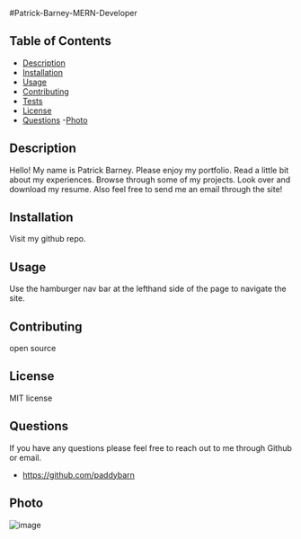 #Patrick-Barney-MERN-Developer

## Table of Contents

- [Description](#description)
- [Installation](#installation)
- [Usage](#usage)
- [Contributing](#contributing)
- [Tests](#tests)
- [License](#license)
- [Questions](#questions)
-[Photo](#photo)

## Description

Hello!  My name is Patrick Barney.  Please enjoy my portfolio.  Read a little bit about my experiences.  Browse through some of my projects.  Look over and download my resume.  Also feel free to send me an email through the site!

## Installation

Visit my github repo.

## Usage

Use the hamburger nav bar at the lefthand side of the page to navigate the site.

## Contributing

open source

## License

MIT license

## Questions

If you have any questions please feel free to reach out to me through Github or email.

- https://github.com/paddybarn

## Photo

![image](https://user-images.githubusercontent.com/107075686/196303716-6f69bb8a-0ca3-4fe5-945d-9e98e371c137.png)
